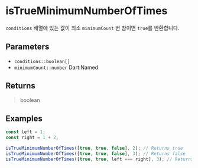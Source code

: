 # isTrueMinimumNumberOfTimes <Badge type="tip" text="JavaScript" /><Badge type="info" text="Dart" />

`conditions` 배열에 있는 값이 최소 `minimumCount` 번 참이면 `true`를 반환합니다.

## Parameters

- `conditions::boolean[]`
- `minimumCount::number` <span class="named">Dart:Named</span>

## Returns

> boolean

## Examples

```javascript
const left = 1;
const right = 1 + 2;

isTrueMinimumNumberOfTimes([true, true, false], 2); // Returns true
isTrueMinimumNumberOfTimes([true, true, false], 3); // Returns false
isTrueMinimumNumberOfTimes([true, true, left === right], 3); // Returns false
```

